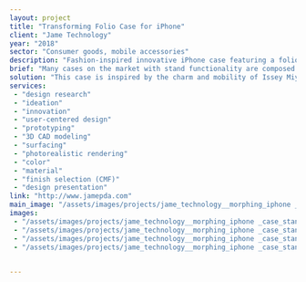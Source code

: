 ```yaml
---
layout: project
title: "Transforming Folio Case for iPhone"
client: "Jame Technology"
year: "2018"
sector: "Consumer goods, mobile accessories"
description: "Fashion-inspired innovative iPhone case featuring a folio cover that transforms into a phone stand."
brief: "Many cases on the market with stand functionality are composed of multiple parts and tend to be bulky. The goal was to design an innovative iPhone case that seamlessly blends fashion and functionality."
solution: "This case is inspired by the charm and mobility of Issey Miyake's Bao Bao bags. The innovative cover design has built-in magnets that connect together to create the stand, and the user can deploy it with a simple grip gesture. The stand is available when needed and disappears when not in use."
services:
 - "design research"
 - "ideation"
 - "innovation"
 - "user-centered design"
 - "prototyping"
 - "3D CAD modeling"
 - "surfacing"
 - "photorealistic rendering"
 - "color"
 - "material"
 - "finish selection (CMF)"
 - "design presentation"
link: "http://www.jamepda.com"
main_image: "/assets/images/projects/jame_technology__morphing_iphone _case_stand/h_w_CaseStarburst.jpg"
images:
 - "/assets/images/projects/jame_technology__morphing_iphone _case_stand/p_w_CaseStarburst_01.jpg"
 - "/assets/images/projects/jame_technology__morphing_iphone _case_stand/p_w_CaseStarburst_02.jpg"
 - "/assets/images/projects/jame_technology__morphing_iphone _case_stand/p_w_CaseStarburst_03.jpg"
 - "/assets/images/projects/jame_technology__morphing_iphone _case_stand/h_w_CaseStarburst.gif"
   

---
```

